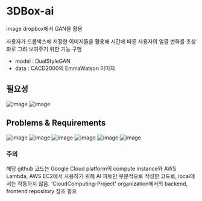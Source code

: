# 3DBox-ai
image dropbox에서 GAN을 활용

사용자가 드롭박스에 저장한 이미지들을 활용해 시간에 따른 사용자의 얼굴 변화를 초상화로 그려 보여주기 위한 기능 구현

* model : DualStyleGAN
* data : CACD2000의 EmmaWatson 이미지

## 필요성
![image](https://github.com/CloudComputing-Project/3DBox-ai/assets/81574359/0d72f9e9-9f93-4d66-9ebe-6f26d2f00a30)
![image](https://github.com/CloudComputing-Project/3DBox-ai/assets/81574359/b35828a6-3a1e-4fb5-85b9-8f0115dc6f04)

## Problems & Requirements
![image](https://github.com/CloudComputing-Project/3DBox-ai/assets/81574359/a12a8c90-4998-4d1a-a38c-f21b7b3428ed)
![image](https://github.com/CloudComputing-Project/3DBox-ai/assets/81574359/7b5ca993-d000-4409-89fc-57bb7ea0cb96)
![image](https://github.com/CloudComputing-Project/3DBox-ai/assets/81574359/d91940a7-01ef-4ae5-8c6a-6eff819c4e7b)
![image](https://github.com/CloudComputing-Project/3DBox-ai/assets/81574359/e4306cc9-75e0-41d3-96b3-e19df0e48d52)
![image](https://github.com/CloudComputing-Project/3DBox-ai/assets/81574359/80cfdb8b-01b9-464a-8f32-c5331a813ee7)
![image](https://github.com/CloudComputing-Project/3DBox-ai/assets/81574359/243fc2d0-d971-4116-ad51-531f90625de7)

### 주의 
해당 github 코드는 Google Cloud platform의 compute instance와 AWS Lambda, AWS EC2에서 사용하기 위해 AI 파트만 부분적으로 작성한 코드로, local에서는 작동하지 않음.
'CloudComputing-Project' organization에서의 backend, frontend repository 참조 필요 
